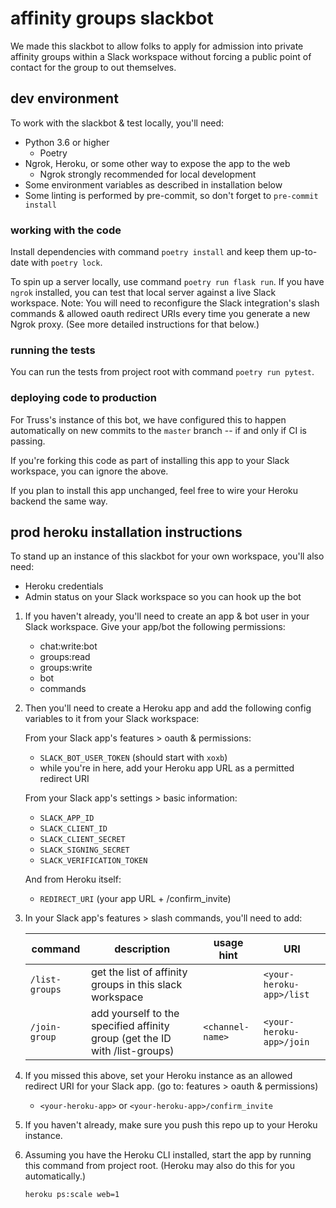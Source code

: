 # affinity groups slackbot

We made this slackbot to allow folks to apply for admission into private affinity groups within a Slack workspace without forcing a public point of contact for the group to out themselves.


## dev environment

To work with the slackbot & test locally, you'll need:

- Python 3.6 or higher
  - Poetry
- Ngrok, Heroku, or some other way to expose the app to the web
  - Ngrok strongly recommended for local development
- Some environment variables as described in installation below
- Some linting is performed by pre-commit, so don't forget to `pre-commit install`


### working with the code

Install dependencies with command `poetry install` and keep them up-to-date with `poetry lock`.

To spin up a server locally, use command `poetry run flask run`. If you have `ngrok` installed, you can test that local server against a live Slack workspace. Note: You will need to reconfigure the Slack integration's slash commands & allowed oauth redirect URIs every time you generate a new Ngrok proxy. (See more detailed instructions for that below.)


### running the tests

You can run the tests from project root with command `poetry run pytest`.


### deploying code to production

For Truss's instance of this bot, we have configured this to happen automatically on new commits to the `master` branch -- if and only if CI is passing.

If you're forking this code as part of installing this app to your Slack workspace, you can ignore the above.

If you plan to install this app unchanged, feel free to wire your Heroku backend the same way.


## prod heroku installation instructions

To stand up an instance of this slackbot for your own workspace, you'll also need:

- Heroku credentials
- Admin status on your Slack workspace so you can hook up the bot

1. If you haven't already, you'll need to create an app & bot user in your Slack workspace. Give your app/bot the following permissions:

    - chat:write:bot
    - groups:read
    - groups:write
    - bot
    - commands

2. Then you'll need to create a Heroku app and add the following config variables to it from your Slack workspace:

    From your Slack app's features > oauth & permissions:

    - `SLACK_BOT_USER_TOKEN` (should start with `xoxb`)
    - while you're in here, add your Heroku app URL as a permitted redirect URI

    From your Slack app's settings > basic information:

    - `SLACK_APP_ID`
    - `SLACK_CLIENT_ID`
    - `SLACK_CLIENT_SECRET`
    - `SLACK_SIGNING_SECRET`
    - `SLACK_VERIFICATION_TOKEN`

    And from Heroku itself:

    - `REDIRECT_URI` (your app URL + /confirm_invite)

3. In your Slack app's features > slash commands, you'll need to add:

    command | description | usage hint | URI
    --------| ------------|------------|----
    `/list-groups` | get the list of affinity groups in this slack workspace | | `<your-heroku-app>/list`
    `/join-group` | add yourself to the specified affinity group (get the ID with /list-groups) | `<channel-name>` | `<your-heroku-app>/join`

4. If you missed this above, set your Heroku instance as an allowed redirect URI for your Slack app. (go to: features > oauth & permissions)

    - `<your-heroku-app>` or `<your-heroku-app>/confirm_invite`

5. If you haven't already, make sure you push this repo up to your Heroku instance.

6. Assuming you have the Heroku CLI installed, start the app by running this command from project root. (Heroku may also do this for you automatically.)

    ```bash
    heroku ps:scale web=1
    ```
